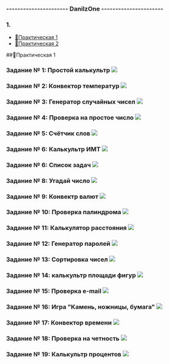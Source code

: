 ### ---------------------- DanilzOne ----------------------
### 1.
* [📁Практическая 1](#pract1)
* [📁Практическая 2](#pract2)



##📁Практическая 1

### Задание № 1: Простой калькультр ![](https://github.com/Danilzone/qwerty/blob/main/src/screenshots/1.png)
### Задание № 2: Конвектор температур ![](https://github.com/Danilzone/qwerty/blob/main/src/screenshots/2.png)
### Задание № 3: Генератор случайных чисел ![](https://github.com/Danilzone/qwerty/blob/main/src/screenshots/3.png)
### Задание № 4: Проверка на простое число ![](https://github.com/Danilzone/qwerty/blob/main/src/screenshots/4.png)
### Задание № 5: Счётчик слов ![](https://github.com/Danilzone/qwerty/blob/main/src/screenshots/5.png)
### Задание № 6: Калькультр ИМТ ![](https://github.com/Danilzone/qwerty/blob/main/src/screenshots/6.png)
### Задание № 6: Список задач ![](https://github.com/Danilzone/qwerty/blob/main/src/screenshots/7.png)
### Задание № 8: Угадай число ![](https://github.com/Danilzone/qwerty/blob/main/src/screenshots/8.png)
### Задание № 9: Конвектр валют ![](https://github.com/Danilzone/qwerty/blob/main/src/screenshots/9.png)
### Задание № 10: Проверка палиндрома ![](https://github.com/Danilzone/qwerty/blob/main/src/screenshots/10.png)
### Задание № 11: Калькулятор расстояния ![](https://github.com/Danilzone/qwerty/blob/main/src/screenshots/11.png)
### Задание № 12: Генератор паролей ![](https://github.com/Danilzone/qwerty/blob/main/src/screenshots/12.png)
### Задание № 13: Сортировка чисел ![](https://github.com/Danilzone/qwerty/blob/main/src/screenshots/13.png)
### Задание № 14: калькультр площади фигур ![](https://github.com/Danilzone/qwerty/blob/main/src/screenshots/14.png)
### Задание № 15: Проверка e-mail ![](https://github.com/Danilzone/qwerty/blob/main/src/screenshots/15.png)
### Задание № 16: Игра "Камень, ножницы, бумага" ![](https://github.com/Danilzone/qwerty/blob/main/src/screenshots/16.png)
### Задание № 17: Конвектор времени ![](https://github.com/Danilzone/qwerty/blob/main/src/screenshots/17.png)
### Задание № 18: Проверка на четность ![](https://github.com/Danilzone/qwerty/blob/main/src/screenshots/18.png)
### Задание № 19: Калькультр процентов ![](https://github.com/Danilzone/qwerty/blob/main/src/screenshots/19.png)

